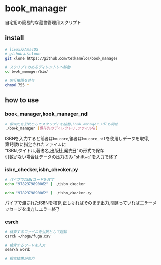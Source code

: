 # book_manager
自宅用の簡易的な蔵書管理用スクリプト

## install

```sh
# linux及びmacOS
# githubよりclone
git clone https://github.com/tekkamelon/book_manager

# スクリプトのあるディレクトリへ移動
cd book_manager/bin/

# 実行権限を付与
chmod 755 *
```

## how to use

### book_manager,book_manager_ndl
```sh
# 保存先を引数としてスクリプトを起動,book_manager_ndlも同様
./book_manager [保存先のディレクトリ,ファイル名]
```

ISBNを入力すると前者は`bm_core`,後者は`bm_core_ndl`を使用しデータを取得,  
第1引数に指定されたファイルに  
"ISBN,タイトル,著者名,出版社,発売日"の形式で保存  
引数がない場合はデータの出力のみ
"shift+q"を入力で終了

### isbn_checker,isbn_checker.py
```sh
# パイプでISBNコードを渡す
echo "9782379890062" | ./isbn_checker

echo "9782379890062" | ./isbn_checker.py
```

パイプで渡されたISBNを検算,正しければそのまま出力,間違っていればエラーメッセージを出力しエラー終了

### csrch
```sh
# 検索するファイルを引数として起動
csrch ~/hoge/fuga.csv

# 検索するワードを入力
search word:

# 検索結果が出力
```
